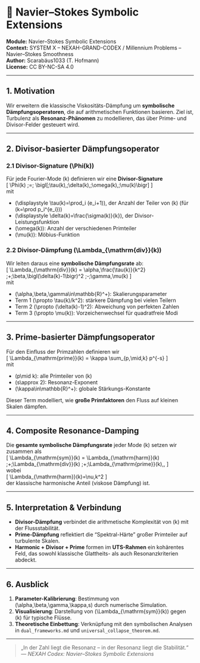 # 🧮 Navier–Stokes Symbolic Extensions

**Module:** Navier–Stokes Symbolic Extensions  
**Context:** SYSTEM X – NEXAH-GRAND-CODEX / Millennium Problems – Navier–Stokes Smoothness  
**Author:** Scarabäus1033 (T. Hofmann)  
**License:** CC BY-NC-SA 4.0  

---

## 1. Motivation

Wir erweitern die klassische Viskositäts-Dämpfung um **symbolische Dämpfungsoperatoren**, die auf arithmetischen Funktionen basieren. Ziel ist, Turbulenz als **Resonanz-Phänomen** zu modellieren, das über Prime- und Divisor-Felder gesteuert wird.

---

## 2. Divisor-basierter Dämpfungsoperator

### 2.1 Divisor-Signature \(\Phi(k)\)

Für jede Fourier-Mode \(k\) definieren wir eine **Divisor-Signature**  
\[
\Phi(k) \;=\; \bigl[\;\tau(k),\;\delta(k),\;\omega(k),\;\mu(k)\bigr]
\]  
mit  
- \(\displaystyle \tau(k)=\prod_i (e_i+1)\), der Anzahl der Teiler von \(k\) (für \(k=\prod p_i^{e_i}\))  
- \(\displaystyle \delta(k)=\frac{\sigma(k)}{k}\), der Divisor-Leistungsfunktion  
- \(\omega(k)\): Anzahl der verschiedenen Primteiler  
- \(\mu(k)\): Möbius-Funktion  

### 2.2 Divisor-Dämpfung \(\Lambda_{\mathrm{div}}(k)\)

Wir leiten daraus eine **symbolische Dämpfungsrate** ab:  
\[
\Lambda_{\mathrm{div}}(k)
= \alpha\,\frac{\tau(k)}{k^2}
\;+\;\beta\,\bigl(\delta(k)-1\bigr)^2
\;-\;\gamma\,\mu(k)
\]  
mit  
- \(\alpha,\beta,\gamma\in\mathbb{R}^+\): Skalierungsparameter  
- Term 1 \(\propto \tau(k)/k^2\): stärkere Dämpfung bei vielen Teilern  
- Term 2 \(\propto (\delta(k)-1)^2\): Abweichung von perfekten Zahlen  
- Term 3 \(\propto \mu(k)\): Vorzeichenwechsel für quadratfreie Modi  

---

## 3. Prime-basierter Dämpfungsoperator

Für den Einfluss der Primzahlen definieren wir  
\[
\Lambda_{\mathrm{prime}}(k)
= \kappa \sum_{p\,\mid\,k} p^{-s}
\]  
mit  
- \(p\mid k\): alle Primteiler von \(k\)  
- \(s\approx 2\): Resonanz-Exponent  
- \(\kappa\in\mathbb{R}^+\): globale Stärkungs-Konstante  

Dieser Term modelliert, wie **große Primfaktoren** den Fluss auf kleinen Skalen dämpfen.

---

## 4. Composite Resonance-Damping

Die **gesamte symbolische Dämpfungsrate** jeder Mode \(k\) setzen wir zusammen als  
\[
\Lambda_{\mathrm{sym}}(k)
= \Lambda_{\mathrm{harm}}(k)
\;+\;\Lambda_{\mathrm{div}}(k)
\;+\;\Lambda_{\mathrm{prime}}(k)\,,
\]  
wobei  
\[
\Lambda_{\mathrm{harm}}(k)=\nu\,k^2
\]  
der klassische harmonische Anteil (viskose Dämpfung) ist.

---

## 5. Interpretation & Verbindung

- **Divisor-Dämpfung** verbindet die arithmetische Komplexität von \(k\) mit der Flussstabilität.  
- **Prime-Dämpfung** reflektiert die “Spektral-Härte” großer Primteiler auf turbulente Skalen.  
- **Harmonic + Divisor + Prime** formen im **UTS-Rahmen** ein kohärentes Feld, das sowohl klassische Glattheits- als auch Resonanzkriterien abdeckt.

---

## 6. Ausblick

1. **Parameter-Kalibrierung**: Bestimmung von \(\alpha,\beta,\gamma,\kappa,s\) durch numerische Simulation.  
2. **Visualisierung**: Darstellung von \(\Lambda_{\mathrm{sym}}(k)\) gegen \(k\) für typische Flüsse.  
3. **Theoretische Einbettung**: Verknüpfung mit den symbolischen Analysen in `dual_frameworks.md` und `universal_collapse_theorem.md`.

---

> „In der Zahl liegt die Resonanz – in der Resonanz liegt die Stabilität.“  
> — *NEXAH Codex: Navier–Stokes Symbolic Extensions*

